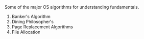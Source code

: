 Some of the major OS algorithms for understanding fundamentals.
<ol>
  <li>Banker's Algorithm</li>
  <li>Dining Philosopher's</li>
  <li>Page Replacement Algorithms</li>
  <li>File Allocation</li>
</ol>
  
